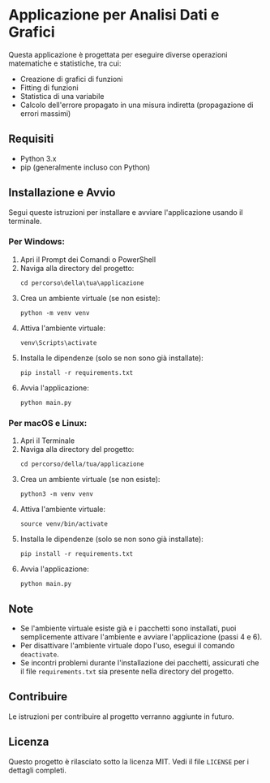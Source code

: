 # Applicazione per Analisi Dati e Grafici

Questa applicazione è progettata per eseguire diverse operazioni matematiche e statistiche, tra cui:

- Creazione di grafici di funzioni
- Fitting di funzioni
- Statistica di una variabile
- Calcolo dell'errore propagato in una misura indiretta (propagazione di errori massimi)

## Requisiti

- Python 3.x
- pip (generalmente incluso con Python)

## Installazione e Avvio

Segui queste istruzioni per installare e avviare l'applicazione usando il terminale.

### Per Windows:

1. Apri il Prompt dei Comandi o PowerShell
2. Naviga alla directory del progetto:
   ```
   cd percorso\della\tua\applicazione
   ```
3. Crea un ambiente virtuale (se non esiste):
   ```
   python -m venv venv
   ```
4. Attiva l'ambiente virtuale:
   ```
   venv\Scripts\activate
   ```
5. Installa le dipendenze (solo se non sono già installate):
   ```
   pip install -r requirements.txt
   ```
6. Avvia l'applicazione:
   ```
   python main.py
   ```

### Per macOS e Linux:

1. Apri il Terminale
2. Naviga alla directory del progetto:
   ```
   cd percorso/della/tua/applicazione
   ```
3. Crea un ambiente virtuale (se non esiste):
   ```
   python3 -m venv venv
   ```
4. Attiva l'ambiente virtuale:
   ```
   source venv/bin/activate
   ```
5. Installa le dipendenze (solo se non sono già installate):
   ```
   pip install -r requirements.txt
   ```
6. Avvia l'applicazione:
   ```
   python main.py
   ```

## Note

- Se l'ambiente virtuale esiste già e i pacchetti sono installati, puoi semplicemente attivare l'ambiente e avviare l'applicazione (passi 4 e 6).
- Per disattivare l'ambiente virtuale dopo l'uso, esegui il comando `deactivate`.
- Se incontri problemi durante l'installazione dei pacchetti, assicurati che il file `requirements.txt` sia presente nella directory del progetto.

## Contribuire

Le istruzioni per contribuire al progetto verranno aggiunte in futuro.

## Licenza

Questo progetto è rilasciato sotto la licenza MIT. Vedi il file `LICENSE` per i dettagli completi.

